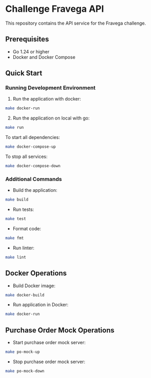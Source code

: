 # Challenge Fravega API

This repository contains the API service for the Fravega challenge.

## Prerequisites

- Go 1.24 or higher
- Docker and Docker Compose

## Quick Start

### Running Development Environment

1. Run the application with docker:

```bash
make docker-run
```

2. Run the application on local with go:

```bash
make run
```

To start all dependencies:

```bash
make docker-compose-up
```

To stop all services:

```bash
make docker-compose-down
```


### Additional Commands

- Build the application:
```bash
make build
```

- Run tests:
```bash
make test
```

- Format code:
```bash
make fmt
```

- Run linter:
```bash
make lint
```

## Docker Operations

- Build Docker image:
```bash
make docker-build
```

- Run application in Docker:
```bash
make docker-run
```

## Purchase Order Mock Operations

- Start purchase order mock server:
```bash
make po-mock-up
```

- Stop purchase order mock server:
```bash
make po-mock-down
```